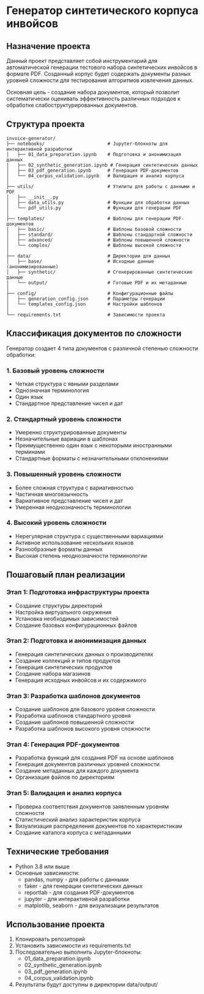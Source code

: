 # Генератор синтетического корпуса инвойсов

## Назначение проекта

Данный проект представляет собой инструментарий для автоматической генерации тестового набора синтетических инвойсов в формате PDF. Созданный корпус будет содержать документы разных уровней сложности для тестирования алгоритмов извлечения данных.

Основная цель - создание набора документов, который позволит систематически оценивать эффективность различных подходов к обработке слабоструктурированных документов.

## Структура проекта

```
invoice-generator/
├── notebooks/                       # Jupyter-блокноты для интерактивной разработки
│   ├── 01_data_preparation.ipynb    # Подготовка и анонимизация данных
│   ├── 02_synthetic_generation.ipynb # Генерация синтетических данных
│   ├── 03_pdf_generation.ipynb      # Генерация PDF-документов
│   └── 04_corpus_validation.ipynb   # Валидация и анализ корпуса
│
├── utils/                           # Утилиты для работы с данными и PDF
│   ├── __init__.py
│   ├── data_utils.py                # Функции для обработки данных
│   └── pdf_utils.py                 # Функции для генерации PDF
│
├── templates/                       # Шаблоны для генерации PDF-документов
│   ├── basic/                       # Шаблоны базовой сложности
│   ├── standard/                    # Шаблоны стандартной сложности
│   ├── advanced/                    # Шаблоны повышенной сложности
│   └── complex/                     # Шаблоны высокой сложности
│
├── data/                            # Директории для данных
│   ├── base/                        # Исходные данные (анонимизированные)
│   ├── synthetic/                   # Сгенерированные синтетические данные
│   └── output/                      # Готовые PDF и их метаданные
│
├── config/                          # Конфигурационные файлы
│   ├── generation_config.json       # Параметры генерации
│   └── templates_config.json        # Настройки шаблонов
│
└── requirements.txt                 # Зависимости проекта
```

## Классификация документов по сложности

Генератор создает 4 типа документов с различной степенью сложности обработки:

### 1. Базовый уровень сложности
- Четкая структура с явными разделами
- Однозначная терминология
- Один язык
- Стандартное представление чисел и дат

### 2. Стандартный уровень сложности
- Умеренно структурированные документы
- Незначительные вариации в шаблонах
- Преимущественно один язык с некоторыми иностранными терминами
- Стандартные форматы с незначительными отклонениями

### 3. Повышенный уровень сложности
- Более сложная структура с вариативностью
- Частичная многоязычность
- Вариативное представление чисел и дат
- Умеренная неоднозначность терминологии

### 4. Высокий уровень сложности
- Нерегулярная структура с существенными вариациями
- Активное использование нескольких языков
- Разнообразные форматы данных
- Высокая степень неоднозначности терминологии

## Пошаговый план реализации

### Этап 1: Подготовка инфраструктуры проекта
- Создание структуры директорий
- Настройка виртуального окружения
- Установка необходимых зависимостей
- Создание базовых конфигурационных файлов

### Этап 2: Подготовка и анонимизация данных
- Генерация синтетических данных о производителях
- Создание коллекций и типов продуктов
- Генерация синтетических продуктов
- Создание набора магазинов
- Генерация исходных инвойсов и их содержимого

### Этап 3: Разработка шаблонов документов
- Создание шаблонов для базового уровня сложности
- Разработка шаблонов стандартного уровня
- Создание шаблонов повышенной сложности
- Разработка шаблонов высокого уровня сложности

### Этап 4: Генерация PDF-документов
- Разработка функций для создания PDF на основе шаблонов
- Генерация документов различных уровней сложности
- Создание метаданных для каждого документа
- Организация файлов по директориям

### Этап 5: Валидация и анализ корпуса
- Проверка соответствия документов заявленным уровням сложности
- Статистический анализ характеристик корпуса
- Визуализация распределения документов по характеристикам
- Создание каталога корпуса с метаданными

## Технические требования

- Python 3.8 или выше
- Основные зависимости:
  - pandas, numpy - для работы с данными
  - faker - для генерации синтетических данных
  - reportlab - для создания PDF-документов
  - jupyter - для интерактивной разработки
  - matplotlib, seaborn - для визуализации результатов

## Использование проекта

1. Клонировать репозиторий
2. Установить зависимости из requirements.txt
3. Последовательно выполнить Jupyter-блокноты:
   - 01_data_preparation.ipynb
   - 02_synthetic_generation.ipynb
   - 03_pdf_generation.ipynb
   - 04_corpus_validation.ipynb
4. Результаты будут доступны в директории data/output/